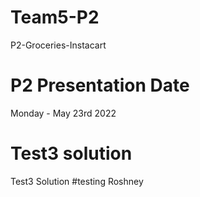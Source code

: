 # Team5-P2
P2-Groceries-Instacart
# P2 Presentation Date
Monday  - May 23rd 2022
# Test3 solution
Test3 Solution
#testing
Roshney

